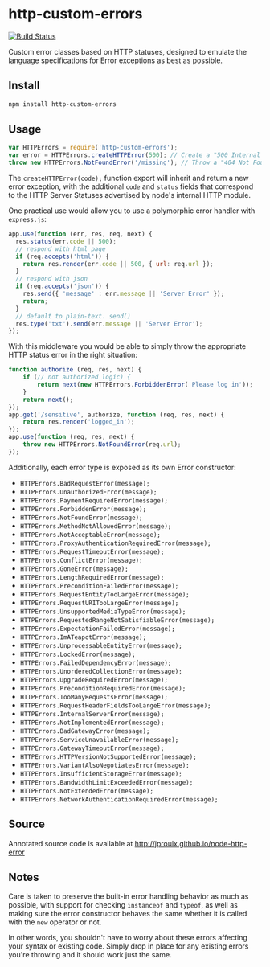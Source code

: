 http-custom-errors
==================
[![Build Status](https://travis-ci.org/jproulx/node-http-error.svg?branch=master)](https://travis-ci.org/jproulx/node-http-error)

Custom error classes based on HTTP statuses, designed to emulate the language specifications for Error exceptions as best as possible.
## Install
```bash
npm install http-custom-errors
```
## Usage
```js
var HTTPErrors = require('http-custom-errors');
var error = HTTPErrors.createHTTPError(500); // Create a "500 Internal Server Error" exception
throw new HTTPErrors.NotFoundError('/missing'); // Throw a "404 Not Found Error" exception
```
The `createHTTPError(code);` function export will inherit and return a new error exception, with the additional `code` and `status` fields that correspond to the HTTP Server Statuses advertised by node's internal HTTP module.

One practical use would allow you to use a polymorphic error handler with `express.js`:
```js
app.use(function (err, res, req, next) {
  res.status(err.code || 500);
  // respond with html page
  if (req.accepts('html')) {
    return res.render(err.code || 500, { url: req.url });
  }
  // respond with json
  if (req.accepts('json')) {
    res.send({ 'message' : err.message || 'Server Error' });
    return;
  }
  // default to plain-text. send()
  res.type('txt').send(err.message || 'Server Error');
});
```
With this middleware you would be able to simply throw the appropriate HTTP status error in the right situation:
```js
function authorize (req, res, next) {
    if (// not authorized logic) {
        return next(new HTTPErrors.ForbiddenError('Please log in'));
    }
    return next();
});
app.get('/sensitive', authorize, function (req, res, next) {
    return res.render('logged_in');
});
app.use(function (req, res, next) {
    throw new HTTPErrors.NotFoundError(req.url);
});
```
Additionally, each error type is exposed as its own Error constructor:

* `HTTPErrors.BadRequestError(message);`
* `HTTPErrors.UnauthorizedError(message);`
* `HTTPErrors.PaymentRequiredError(message);`
* `HTTPErrors.ForbiddenError(message);`
* `HTTPErrors.NotFoundError(message);`
* `HTTPErrors.MethodNotAllowedError(message);`
* `HTTPErrors.NotAcceptableError(message);`
* `HTTPErrors.ProxyAuthenticationRequiredError(message);`
* `HTTPErrors.RequestTimeoutError(message);`
* `HTTPErrors.ConflictError(message);`
* `HTTPErrors.GoneError(message);`
* `HTTPErrors.LengthRequiredError(message);`
* `HTTPErrors.PreconditionFailedError(message);`
* `HTTPErrors.RequestEntityTooLargeError(message);`
* `HTTPErrors.RequestURITooLargeError(message);`
* `HTTPErrors.UnsupportedMediaTypeError(message);`
* `HTTPErrors.RequestedRangeNotSatisfiableError(message);`
* `HTTPErrors.ExpectationFailedError(message);`
* `HTTPErrors.ImATeapotError(message);`
* `HTTPErrors.UnprocessableEntityError(message);`
* `HTTPErrors.LockedError(message);`
* `HTTPErrors.FailedDependencyError(message);`
* `HTTPErrors.UnorderedCollectionError(message);`
* `HTTPErrors.UpgradeRequiredError(message);`
* `HTTPErrors.PreconditionRequiredError(message);`
* `HTTPErrors.TooManyRequestsError(message);`
* `HTTPErrors.RequestHeaderFieldsTooLargeError(message);`
* `HTTPErrors.InternalServerError(message);`
* `HTTPErrors.NotImplementedError(message);`
* `HTTPErrors.BadGatewayError(message);`
* `HTTPErrors.ServiceUnavailableError(message);`
* `HTTPErrors.GatewayTimeoutError(message);`
* `HTTPErrors.HTTPVersionNotSupportedError(message);`
* `HTTPErrors.VariantAlsoNegotiatesError(message);`
* `HTTPErrors.InsufficientStorageError(message);`
* `HTTPErrors.BandwidthLimitExceededError(message);`
* `HTTPErrors.NotExtendedError(message);`
* `HTTPErrors.NetworkAuthenticationRequiredError(message);`

## Source
Annotated source code is available at http://jproulx.github.io/node-http-error

## Notes
Care is taken to preserve the built-in error handling behavior as much as possible, with support for checking `instanceof` and `typeof`, as well as making sure the error constructor behaves the same whether it is called with the `new` operator or not.

In other words, you shouldn't have to worry about these errors affecting your syntax or existing code. Simply drop in place for any existing errors you're throwing and it should work just the same.
